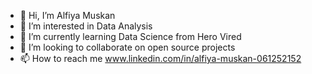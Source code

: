 - 👋 Hi, I’m Alfiya Muskan
- 👀 I’m interested in Data Analysis
- 🌱 I’m currently learning Data Science from Hero Vired 
- 💞️ I’m looking to collaborate on open source projects
- 📫 How to reach me www.linkedin.com/in/alfiya-muskan-061252152
<!---
AlfiyaMuskan/AlfiyaMuskan is a ✨ special ✨ repository because its `README.md` (this file) appears on your GitHub profile.
You can click the Preview link to take a look at your changes.
--->
